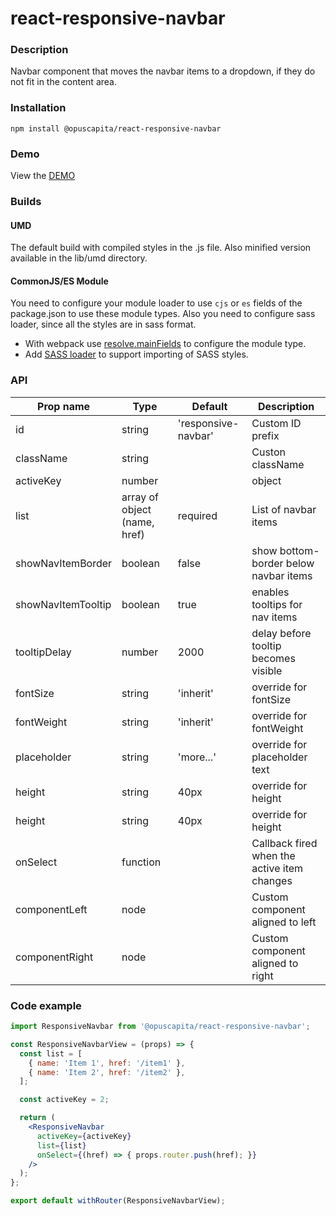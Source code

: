 # react-responsive-navbar

### Description
Navbar component that moves the navbar items to a dropdown, if they do not fit in the content area.

### Installation
```
npm install @opuscapita/react-responsive-navbar
```

### Demo
View the [DEMO](https://opuscapita.github.io/react-responsive-navbar)

### Builds
#### UMD
The default build with compiled styles in the .js file. Also minified version available in the lib/umd directory.
#### CommonJS/ES Module
You need to configure your module loader to use `cjs` or `es` fields of the package.json to use these module types.
Also you need to configure sass loader, since all the styles are in sass format.
* With webpack use [resolve.mainFields](https://webpack.js.org/configuration/resolve/#resolve-mainfields) to configure the module type.
* Add [SASS loader](https://github.com/webpack-contrib/sass-loader) to support importing of SASS styles.

### API
| Prop name          | Type                         | Default             | Description                                 |
| ------------------ | ---------------------------- | ------------------- | ------------------------------------------- |
| id                 | string                       | 'responsive-navbar' | Custom ID prefix                            |
| className          | string                       |                     | Custon className                            |
| activeKey          | number || object             | required            | Navbar item to be active initially          |
| list               | array of object (name, href) | required            | List of navbar items                        |
| showNavItemBorder  | boolean                      | false               | show bottom-border below navbar items       |
| showNavItemTooltip | boolean                      | true                | enables tooltips for nav items              |
| tooltipDelay       | number                       | 2000                | delay before tooltip becomes visible        |
| fontSize           | string                       | 'inherit'           | override for fontSize                       |
| fontWeight         | string                       | 'inherit'           | override for fontWeight                     |
| placeholder        | string                       | 'more...'           | override for placeholder text               |
| height             | string                       | 40px                | override for height                         |
| height             | string                       | 40px                | override for height                         |
| onSelect           | function                     |                     | Callback fired when the active item changes |
| componentLeft      | node                         |                     | Custom component aligned to left            |
| componentRight     | node                         |                     | Custom component aligned to right           |

### Code example
```jsx
import ResponsiveNavbar from '@opuscapita/react-responsive-navbar';

const ResponsiveNavbarView = (props) => {
  const list = [
    { name: 'Item 1', href: '/item1' },
    { name: 'Item 2', href: '/item2' },
  ];

  const activeKey = 2;

  return (
    <ResponsiveNavbar
      activeKey={activeKey}
      list={list}
      onSelect={(href) => { props.router.push(href); }}
    />
  );
};

export default withRouter(ResponsiveNavbarView);
```
